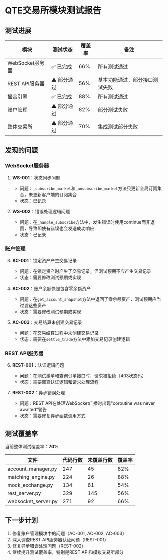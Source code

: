 # QTE交易所模块测试报告

## 测试进展

| 模块 | 测试状态 | 覆盖率 | 备注 |
|------|---------|-------|------|
| WebSocket服务器 | ✅ 已完成 | 66% | 所有测试通过 |
| REST API服务器 | ⚠️ 部分通过 | 56% | 基本功能通过，部分接口测试失败 |
| 撮合引擎 | ✅ 已完成 | 88% | 所有测试通过 |
| 账户管理 | ⚠️ 部分通过 | 82% | 部分测试失败 |
| 整体交易所 | ⚠️ 部分通过 | 70% | 集成测试部分失败 |

## 发现的问题

### WebSocket服务器

1. **WS-001**：状态同步问题
   - 问题：`_subscribe_market`和`_unsubscribe_market`方法只更新全局订阅集合，未更新客户端的订阅集合
   - 状态：已记录

2. **WS-002**：错误处理逻辑问题
   - 问题：在`_handle_subscribe`方法中，发生错误时使用continue而非返回，导致即使有错误也会发送成功响应
   - 状态：已记录

### 账户管理

3. **AC-001**：锁定资产产生交易记录
   - 问题：在锁定资产时产生了交易记录，但测试预期不应产生交易记录
   - 状态：需要修改测试预期或实现

4. **AC-002**：账户余额快照包含零余额资产
   - 问题：在`get_account_snapshot`方法中返回了零余额资产，测试预期应当过滤这些资产
   - 状态：需要修改测试预期或实现

5. **AC-003**：交易结算未创建交易记录
   - 问题：在交易结算过程中未创建交易记录
   - 状态：需要在`settle_trade`方法中添加交易记录创建逻辑

### REST API服务器

6. **REST-001**：认证逻辑问题
   - 问题：在测试撤单和查询订单接口时，请求被拒绝（403状态码）
   - 状态：需要调查认证逻辑和请求处理流程

7. **REST-002**：异步错误处理
   - 问题：REST API在处理WebSocket广播时出现"coroutine was never awaited"警告
   - 状态：需要修复异步函数调用方式

## 测试覆盖率

当前整体测试覆盖率：**70%**

| 文件 | 代码行数 | 未覆盖行数 | 覆盖率 |
|------|---------|-----------|-------|
| account_manager.py | 247 | 45 | 82% |
| matching_engine.py | 224 | 26 | 88% |
| mock_exchange.py | 134 | 61 | 54% |
| rest_server.py | 329 | 145 | 56% |
| websocket_server.py | 271 | 92 | 66% |

## 下一步计划

1. 修复账户管理模块中的问题（AC-001, AC-002, AC-003）
2. 深入调查REST API服务器认证问题（REST-001）
3. 修复异步错误处理问题（REST-002）
4. 继续提升测试覆盖率，特别是REST API和模拟交易所部分